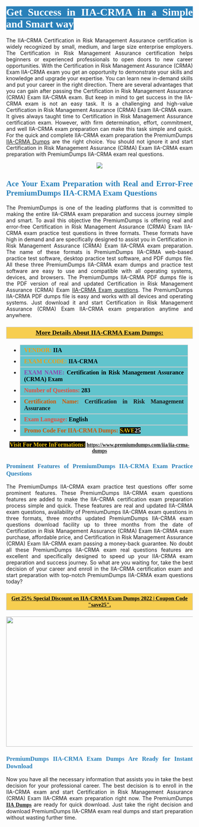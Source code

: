 <h1 style="text-align: justify;"><span style="color:#ffffff;"><span style="font-family:Georgia,serif;"><strong><span style="background-color:#2980b9;">Get Success in IIA-CRMA in a Simple and Smart way</span></strong></span></span></h1>

<p style="text-align: justify;">The IIA-CRMA Certification in Risk Management Assurance certification is widely recognized by small, medium, and large size enterprise employers. The Certification in Risk Management Assurance certification helps beginners or experienced professionals to open doors to new career opportunities. With the Certification in Risk Management Assurance (CRMA) Exam IIA-CRMA exam you get an opportunity to demonstrate your skills and knowledge and upgrade your expertise. You can learn new in-demand skills and put your career in the right direction. There are several advantages that you can gain after passing the Certification in Risk Management Assurance (CRMA) Exam IIA-CRMA exam. But keep in mind to get success in the IIA-CRMA exam is not an easy task. It is a challenging and high-value Certification in Risk Management Assurance (CRMA) Exam IIA-CRMA exam. It gives always taught time to Certification in Risk Management Assurance certification exam. However, with firm determination, effort, commitment, and well IIA-CRMA exam preparation can make this task simple and quick. For the quick and complete IIA-CRMA exam preparation the PremiumDumps <a href="https://www.premiumdumps.com/iia/iia-crma-dumps">IIA-CRMA Dumps</a> are the right choice. You should not ignore it and start Certification in Risk Management Assurance (CRMA) Exam IIA-CRMA exam preparation with PremiumDumps IIA-CRMA exam real questions.</p>

<p style="text-align: center;"><img src="https://i.imgur.com/IafrsaO.jpeg" /></p>

<h2 style="text-align: justify;"><span style="color:#2980b9;"><span style="font-family:Georgia,serif;"><strong>Ace Your Exam Preparation with Real and Error-Free PremiumDumps IIA-CRMA Exam Questions</strong></span></span></h2>

<p style="text-align: justify;">The PremiumDumps is one of the leading platforms that is committed to making the entire IIA-CRMA exam preparation and success journey simple and smart. To avail this objective the PremiumDumps is offering real and error-free Certification in Risk Management Assurance (CRMA) Exam IIA-CRMA exam practice test questions in three formats. These formats have high in demand and are specifically designed to assist you in Certification in Risk Management Assurance (CRMA) Exam IIA-CRMA exam preparation. The name of these formats is PremiumDumps IIA-CRMA web-based practice test software, desktop practice test software, and PDF dumps file. All these three PremiumDumps IIA-CRMA exam dumps and practice test software are easy to use and compatible with all operating systems, devices, and browsers. The PremiumDumps IIA-CRMA PDF dumps file is the PDF version of real and updated Certification in Risk Management Assurance (CRMA) Exam <a href="https://www.premiumdumps.com/iia/iia-crma-dumps">IIA-CRMA Exam questions</a>. The PremiumDumps IIA-CRMA PDF dumps file is easy and works with all devices and operating systems. Just download it and start Certification in Risk Management Assurance (CRMA) Exam IIA-CRMA exam preparation anytime and anywhere.</p>

<h3 style="background: #f7ce50; border: 1px solid rgb(204, 204, 204); padding: 5px 10px; text-align: center;"><span style="font-family:Georgia,serif;"><u><u><span style="color:#000000;"><span style="font-size:11pt"><span style="line-height:normal"><b><span style="font-size:13.0pt"><span cambria="">More Details About IIA-CRMA Exam Dumps:</span></span></b></span></span></span></u></u></span></h3>

<ul>
	<li style="margin:0cm 10pt">
	<div style="background:#61c4cd; border: 1px solid rgb(204, 204, 204); padding: 5px 10px; text-align: justify;"><span style="font-family:Georgia,serif;"><span style="font-size:11pt"><span style="line-height:normal"><b><span style="font-size:12.0pt"><span new="" roman="" times=""><span style="color:#f39c12;">VENDOR:</span> <span style="color:#000000;">IIA</span></span></span></b></span></span></span></div>
	</li>
	<li style="margin:0cm 10pt">
	<div style="background: #61c4cd; border: 1px solid rgb(204, 204, 204); padding: 5px 10px; text-align: justify;"><span style="font-family:Georgia,serif;"><span style="font-size:11pt"><span style="line-height:normal"><b><span style="font-size:12.0pt"><span new="" roman="" times=""><span style="color:#f39c12;">EXAM CCODE:</span> <span style="color:#000000;">IIA-CRMA</span></span></span></b></span></span></span></div>
	</li>
	<li style="margin:0cm 10pt">
	<div style="background: #61c4cd; border: 1px solid rgb(204, 204, 204); padding: 5px 10px; text-align: justify;"><span style="font-family:Georgia,serif;"><span style="font-size:11pt"><span style="line-height:normal"><b><span style="font-size:12.0pt"><span new="" roman="" times=""><span style="color:#8e44ad;">EXAM NAME:</span> <span style="color:#000000;">Certification in Risk Management Assurance (CRMA) Exam</span></span></span></b></span></span></span></div>
	</li>
	<li style="margin:0cm 10pt">
	<div style="background: #61c4cd; border: 1px solid rgb(204, 204, 204); padding: 5px 10px;"><span style="font-family:Georgia,serif;"><span style="font-size:11pt"><span style="line-height:normal"><b><span style="font-size:12.0pt"><span new="" roman="" times=""><span style="color:#e74c3c;">Number of Questions:</span><span style="color:#000000;"><span style="color:#f1c40f;"> </span>283</span></span></span></b></span></span></span></div>
	</li>
	<li style="margin:0cm 10pt">
	<div style="background: #61c4cd; border: 1px solid rgb(204, 204, 204); padding: 5px 10px; text-align: justify;"><span style="font-family:Georgia,serif;"><span style="font-size:11pt"><span style="line-height:normal"><b><span style="font-size:12.0pt"><span new="" roman="" times=""><span style="color:#d35400;">Certification Name:</span> Certification in Risk Management Assurance</span></span></b></span></span></span></div>
	</li>
	<li style="margin:0cm 10pt">
	<div style="background: #61c4cd; border: 1px solid rgb(204, 204, 204); padding: 5px 10px; text-align: justify;"><span style="font-family:Georgia,serif;"><span style="font-size:11pt"><span style="line-height:normal"><b><span style="font-size:12.0pt"><span new="" roman="" times=""><span style="color:#e74c3c;">Exam Language:</span> <span style="color:#000000;">English</span></span></span></b></span></span></span></div>
	</li>
	<li style="margin:0cm 10pt">
	<div style="background: #61c4cd; border: 1px solid rgb(204, 204, 204); padding: 5px 10px;"><span style="font-family:Georgia,serif;"><span style="font-size:11pt"><span style="line-height:normal"><b><span style="font-size:12.0pt"><span new="" roman="" times=""><span style="color:#d35400;">Promo Code For IIA-CRMA Dumps:</span><span style="color:#f1c40f;"> <span style="background-color:#000000;">SAVE</span></span><span style="color:#ffffff;"><span style="background-color:#000000;">25</span></span></span></span></b></span></span></span></div>
	</li>
</ul>

<p style="text-align: center;"><span style="font-family:Georgia,serif;"><strong><span style="font-size:16px;"><span style="color:#f1c40f;"><span style="background-color:#000000;">Visit For More InFormations:</span></span></span> <a href="https://www.premiumdumps.com/iia/iia-crma-dumps">https://www.premiumdumps.com/iia/iia-crma-dumps</a></strong></span></p>

<h3 style="text-align: justify;"><span style="color:#2980b9;"><span style="font-family:Georgia,serif;"><strong><strong><strong>Prominent Features of PremiumDumps IIA-CRMA Exam Practice Questions</strong></strong></strong></span></span></h3>

<p style="text-align: justify;">The PremiumDumps IIA-CRMA exam practice test questions offer some prominent features. These PremiumDumps IIA-CRMA exam questions features are added to make the IIA-CRMA certification exam preparation process simple and quick. These features are real and updated IIA-CRMA exam questions, availability of PremiumDumps IIA-CRMA exam questions in three formats, three months updated PremiumDumps IIA-CRMA exam questions download facility up to three months from the date of Certification in Risk Management Assurance (CRMA) Exam IIA-CRMA exam purchase, affordable price, and Certification in Risk Management Assurance (CRMA) Exam IIA-CRMA exam passing a money-back guarantee. No doubt all these PremiumDumps IIA-CRMA exam real questions features are excellent and specifically designed to speed up your IIA-CRMA exam preparation and success journey. So what are you waiting for, take the best decision of your career and enroll in the IIA-CRMA certification exam and start preparation with top-notch PremiumDumps IIA-CRMA exam questions today?</p>

<h3 style="background: rgb(247, 206, 80); border: 1px solid rgb(204, 204, 204); padding: 5px 10px; text-align: center;"><span style="font-family:Georgia,serif;"><u><span style="color:#000000;"><span style="font-size:11pt;"><span style="line-height:normal;"><b><span cambria="">Get 25% Special Discount on IIA-CRMA Exam Dumps 2022 | Coupon Code "save25".</span></b></span></span></span></u></span></h3>

<p style="text-align: center;"><strong><strong><a href="https://www.premiumdumps.com/iia/iia-crma-dumps"><img alt="" src="https://i.imgur.com/F18GQwv.jpeg" style="width: 700px; height: 350px;" /></a></strong></strong></p>

<h3 style="text-align: justify;"><strong><span style="color:#2980b9;"><span style="font-family:Georgia,serif;"><strong><strong><strong>PremiumDumps IIA-CRMA Exam Dumps Are Ready for Instant Download</strong></strong></strong></span></span></strong></h3>

<p style="text-align: justify;">Now you have all the necessary information that assists you in take the best decision for your professional career. The best decision is to enroll in the IIA-CRMA exam and start Certification in Risk Management Assurance (CRMA) Exam IIA-CRMA exam preparation right now. The PremiumDumps <span style="font-family:Georgia,serif;"><strong><a href="https://www.premiumdumps.com/iia-exam-dumps">IIA Dumps</a></strong></span> are ready for quick download. Just take the right decision and download PremiumDumps IIA-CRMA exam real dumps and start preparation without wasting further time.</p>
